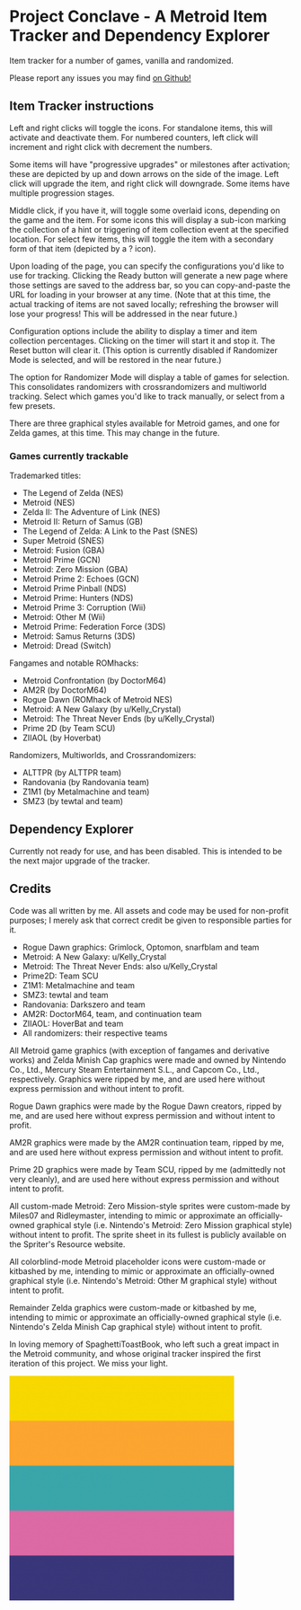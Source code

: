# Project Conclave - A Metroid Item Tracker and Dependency Explorer
Item tracker for a number of games, vanilla and randomized.

Please report any issues you may find [on Github!](https://github.com/mileswest07/project-conclave/issues)

## Item Tracker instructions

Left and right clicks will toggle the icons. For standalone items, this will activate and deactivate them. For numbered counters, left click will increment and right click with decrement the numbers.

Some items will have "progressive upgrades" or milestones after activation; these are depicted by up and down arrows on the side of the image. Left click will upgrade the item, and right click will downgrade. Some items have multiple progression stages.

Middle click, if you have it, will toggle some overlaid icons, depending on the game and the item. For some icons this will display a sub-icon marking the collection of a hint or triggering of item collection event at the specified location. For select few items, this will toggle the item with a secondary form of that item (depicted by a ? icon).

Upon loading of the page, you can specify the configurations you'd like to use for tracking. Clicking the Ready button will generate a new page where those settings are saved to the address bar, so you can copy-and-paste the URL for loading in your browser at any time. (Note that at this time, the actual tracking of items are not saved locally; refreshing the browser will lose your progress! This will be addressed in the near future.)

Configuration options include the ability to display a timer and item collection percentages. Clicking on the timer will start it and stop it. The Reset button will clear it. (This option is currently disabled if Randomizer Mode is selected, and will be restored in the near future.)

The option for Randomizer Mode will display a table of games for selection. This consolidates randomizers with crossrandomizers and multiworld tracking. Select which games you'd like to track manually, or select from a few presets.

There are three graphical styles available for Metroid games, and one for Zelda games, at this time. This may change in the future.

### Games currently trackable

Trademarked titles:

- The Legend of Zelda (NES)
- Metroid (NES)
- Zelda II: The Adventure of Link (NES)
- Metroid II: Return of Samus (GB)
- The Legend of Zelda: A Link to the Past (SNES)
- Super Metroid (SNES)
- Metroid: Fusion (GBA)
- Metroid Prime (GCN)
- Metroid: Zero Mission (GBA)
- Metroid Prime 2: Echoes (GCN)
- Metroid Prime Pinball (NDS)
- Metroid Prime: Hunters (NDS)
- Metroid Prime 3: Corruption (Wii)
- Metroid: Other M (Wii)
- Metroid Prime: Federation Force (3DS)
- Metroid: Samus Returns (3DS)
- Metroid: Dread (Switch)

Fangames and notable ROMhacks:

- Metroid Confrontation (by DoctorM64)
- AM2R (by DoctorM64)
- Rogue Dawn (ROMhack of Metroid NES)
- Metroid: A New Galaxy (by u/Kelly_Crystal)
- Metroid: The Threat Never Ends (by u/Kelly_Crystal)
- Prime 2D (by Team SCU)
- ZIIAOL (by Hoverbat)

Randomizers, Multiworlds, and Crossrandomizers:

- ALTTPR (by ALTTPR team)
- Randovania (by Randovania team)
- Z1M1 (by Metalmachine and team)
- SMZ3 (by tewtal and team)

## Dependency Explorer

Currently not ready for use, and has been disabled. This is intended to be the next major upgrade of the tracker.

## Credits

Code was all written by me. All assets and code may be used for non-profit purposes; I merely ask that correct credit be given to responsible parties for it.

* Rogue Dawn graphics: Grimlock, Optomon, snarfblam and team
* Metroid: A New Galaxy: u/Kelly_Crystal
* Metroid: The Threat Never Ends: also u/Kelly_Crystal
* Prime2D: Team SCU
* Z1M1: Metalmachine and team
* SMZ3: tewtal and team
* Randovania: Darkszero and team
* AM2R: DoctorM64, team, and continuation team
* ZIIAOL: HoverBat and team
* All randomizers: their respective teams

All Metroid game graphics (with exception of fangames and derivative works) and Zelda Minish Cap graphics were made and owned by Nintendo Co., Ltd., Mercury Steam Entertainment S.L., and Capcom Co., Ltd., respectively. Graphics were ripped by me, and are used here without express permission and without intent to profit.

Rogue Dawn graphics were made by the Rogue Dawn creators, ripped by me, and are used here without express permission and without intent to profit.

AM2R graphics were made by the AM2R continuation team, ripped by me, and are used here without express permission and without intent to profit.

Prime 2D graphics were made by Team SCU, ripped by me (admittedly not very cleanly), and are used here without express permission and without intent to profit.

All custom-made Metroid: Zero Mission-style sprites were custom-made by Miles07 and Ridleymaster, intending to mimic or approximate an officially-owned graphical style (i.e. Nintendo's Metroid: Zero Mission graphical style) without intent to profit. The sprite sheet in its fullest is publicly available on the Spriter's Resource website.

All colorblind-mode Metroid placeholder icons were custom-made or kitbashed by me, intending to mimic or approximate an officially-owned graphical style (i.e. Nintendo's Metroid: Other M graphical style) without intent to profit.

Remainder Zelda graphics were custom-made or kitbashed by me, intending to mimic or approximate an officially-owned graphical style (i.e. Nintendo's Zelda Minish Cap graphical style) without intent to profit.



In loving memory of SpaghettiToastBook, who left such a great impact in the Metroid community, and whose original tracker inspired the first iteration of this project. We miss your light.

![In loving memory of SpaghettiToastBook](images/spaghettitoastbook_icon.png)
